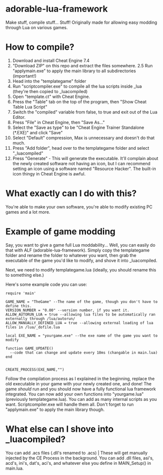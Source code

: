 # adorable-lua-framework
Make stuff, compile stuff... Stuff! Originally made for allowing easy modding through Lua on various games.


# How to compile?

1. Download and install Cheat Engine 7.4
2. "Download ZIP" on this repo and extract the files somewhere.
2.5 Run "applymain.exe" to apply the main library to all subdirectories (important!)
3. Head into the "templategame" folder
4. Run "scriptcompiler.exe" to compile all the lua scripts inside _lua (they're then copied to _luacompiled)
5. Open "template.ct" with Cheat Engine.
6. Press the "Table" tab on the top of the program, then "Show Cheat Table Lua Script"
7. Switch the "compiled" variable from false, to true and exit out of the Lua Editor.
8. Press "File" in Cheat Engine, then "Save As..."
9. Select the "Save as type" to be "Cheat Engine Trainer Standalone (*.EXE)" and click "Save"
10. Select "Default" compression, Max is unnecessary and doesn't do that much.
11. Press "Add folder", head over to the templategame folder and select "_luacompiled"
12. Press "Generate" - This will generate the executable. It'll complain about the newly created software not having an icon, but I can recommend setting an icon using a software named "Resource Hacker". The built-in icon thingy in Cheat Engine is awful.

# What exactly can I do with this?

You're able to make your own software, you're able to modify existing PC games and a lot more.

# Example of game modding

Say, you want to give a game full Lua moddability... Well, you can easily do that with ALF (adorable-lua-framework). Simply copy the templategame folder and rename the folder to whatever you want, then grab the executable of the game you'd like to modify, and shove it into _luacompiled.

Next, we need to modify templategame.lua (ideally, you should rename this to something else.)

Here's some example code you can use:

```
require 'main'

GAME_NAME = "TheGame" --The name of the game, though you don't have to define this.
VERSION_NUMBER = "0.00" --version number, if you want it.
ALLOW_AUTORUN_LUA = true --allowing lua files to be automatically ran externally through /lua/autorun/
ALLOW_MANUALLY_DEFINED_LUA = true --allowing external loading of lua files in /lua/_dofile.lua

local EXE_NAME = "yourgame.exe" --the exe name of the game you want to modify

function GAME_UPDATE()
  --code that can change and update every 10ms (changable in main.lua)
end


CREATE_PROCESS(EXE_NAME,"")
```

Follow the compilation process as I explained in the beginning, replace the old executable in your game with your newly created one, and done! The game *should* run and you should now have a fully functional lua framework integrated. You can now add your own functions into "yourgame.lua" (previously templategame.lua). You can add as many internal scripts as you want. Scriptcompiler.exe will handle them all. Don't forget to run "applymain.exe" to apply the main library though. 

# What else can I shove into _luacompiled?

You can add .acs files (.dll's renamed to .acs) | These will get manually injected by the CE Process in the background.
You can add .dll files, asi's, acd's, ini's, dat's, aci's, and whatever else you define in MAIN_Setup() in main.lua.
